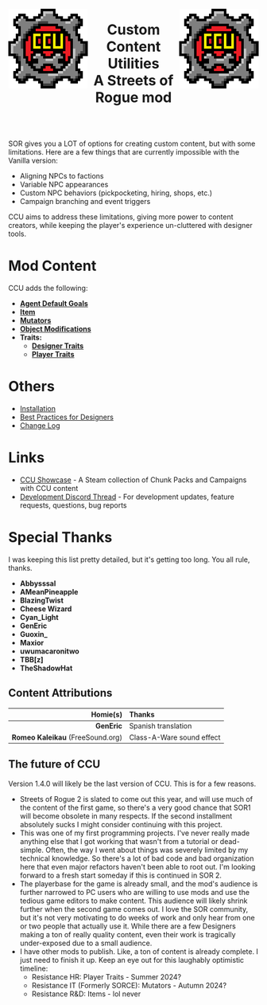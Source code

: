 <p align="left">
<img src="CCU/Resources/Image/CCU/CCU_160x160.png" alt="CCU Logo" align="left">
<img src="CCU/Resources/Image/CCU/CCU_160x160.png" alt="CCU Logo" align="right">
</p>

<h1 align="center">
<b>Custom Content Utilities</b>
<br>
A Streets of Rogue mod</h2>
<br><br>

SOR gives you a LOT of options for creating custom content, but with some limitations. Here are a few things that are currently impossible with the Vanilla version:
- Aligning NPCs to factions
- Variable NPC appearances
- Custom NPC behaviors (pickpocketing, hiring, shops, etc.)
- Campaign branching and event triggers

CCU aims to address these limitations, giving more power to content creators, while keeping the player's experience un-cluttered with designer tools.

#		Mod Content
CCU adds the following:
<b>
- [Agent Default Goals](/CCU/Documentation/C01_AgentDefaultGoals.md)
- [Item](/CCU/Documentation/C02_Items.md)
- [Mutators](/CCU/Documentation/C03_Mutators.md)
- [Object Modifications](/CCU/Documentation/C04_Objects.md)
- Traits:
  - [Designer Traits](/CCU/Documentation/C05_DesignerTraits.md)
  - [Player Traits](/CCU/Documentation/C0503_PlayerTraits.md)
</b>

#   Others

- [Installation](/CCU/Documentation/M01_Installation.md)
- [Best Practices for Designers](/CCU/Documentation/M02_BestPractices.md)
- [Change Log](/CCU/Documentation/M03_ChangeLog.md)

#		Links
- [CCU Showcase](https://steamcommunity.com/sharedfiles/filedetails/?id=2852074522) - A Steam collection of Chunk Packs and Campaigns with CCU content
- [Development Discord Thread](https://discord.com/channels/187414758536773632/991046848536006678) - For development updates, feature requests, questions, bug reports

#		Special Thanks
I was keeping this list pretty detailed, but it's getting too long. You all rule, thanks.

- **Abbysssal**
- **AMeanPineapple**
- **BlazingTwist**
- **Cheese Wizard**
- **Cyan_Light**
- **GenEric**		
- **Guoxin_**
- **Maxior**
- **uwumacaronitwo**
- **TBB[z]**
- **TheShadowHat**

##			Content Attributions

|Homie(s)								|Thanks	|
|--------------------------------------:|:------|
|**GenEric**|Spanish translation
|**Romeo Kaleikau** (FreeSound.org)|Class-A-Ware sound effect

##			The future of CCU
Version 1.4.0 will likely be the last version of CCU. This is for a few reasons.
- Streets of Rogue 2 is slated to come out this year, and will use much of the content of the first game, so there's a very good chance that SOR1 will become obsolete in many respects. If the second installment absolutely sucks I might consider continuing with this project.
- This was one of my first programming projects. I've never really made anything else that I got working that wasn't from a tutorial or dead-simple. Often, the way I went about things was severely limited by my technical knowledge. So there's a lot of bad code and bad organization here that even major refactors haven't been able to root out. I'm looking forward to a fresh start someday if this is continued in SOR 2.
- The playerbase for the game is already small, and the mod's audience is further narrowed to PC users who are willing to use mods and use the tedious game editors to make content. This audience will likely shrink further when the second game comes out. I love the SOR community, but it's not very motivating to do weeks of work and only hear from one or two people that actually use it. While there are a few Designers making a ton of really quality content, even their work is tragically under-exposed due to a small audience.
- I have other mods to publish. Like, a ton of content is already complete. I just need to finish it up. Keep an eye out for this laughably optimistic timeline: 
  - Resistance HR: Player Traits - Summer 2024?
  - Resistance IT (Formerly SORCE): Mutators - Autumn 2024?
  - Resistance R&D: Items - lol never